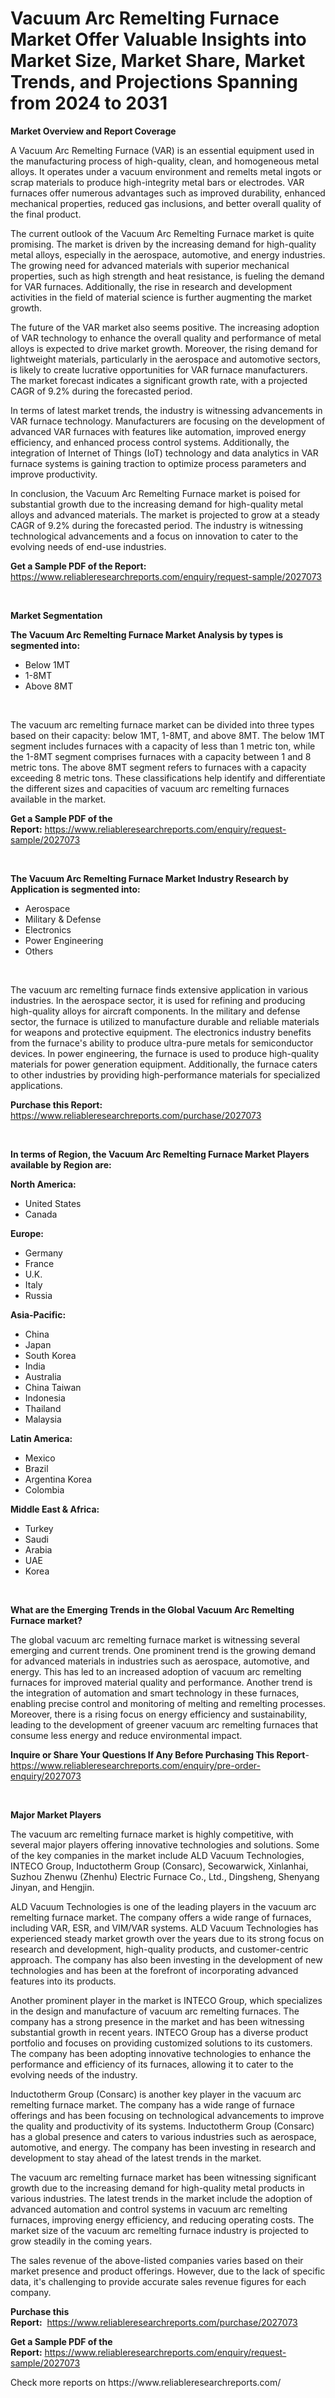 <p><h1>Vacuum Arc Remelting Furnace Market Offer Valuable Insights into Market Size, Market Share, Market Trends, and Projections Spanning from 2024 to 2031</h1></p><p><strong>Market Overview and Report Coverage</strong></p>
<p><p>A Vacuum Arc Remelting Furnace (VAR) is an essential equipment used in the manufacturing process of high-quality, clean, and homogeneous metal alloys. It operates under a vacuum environment and remelts metal ingots or scrap materials to produce high-integrity metal bars or electrodes. VAR furnaces offer numerous advantages such as improved durability, enhanced mechanical properties, reduced gas inclusions, and better overall quality of the final product.</p><p>The current outlook of the Vacuum Arc Remelting Furnace market is quite promising. The market is driven by the increasing demand for high-quality metal alloys, especially in the aerospace, automotive, and energy industries. The growing need for advanced materials with superior mechanical properties, such as high strength and heat resistance, is fueling the demand for VAR furnaces. Additionally, the rise in research and development activities in the field of material science is further augmenting the market growth.</p><p>The future of the VAR market also seems positive. The increasing adoption of VAR technology to enhance the overall quality and performance of metal alloys is expected to drive market growth. Moreover, the rising demand for lightweight materials, particularly in the aerospace and automotive sectors, is likely to create lucrative opportunities for VAR furnace manufacturers. The market forecast indicates a significant growth rate, with a projected CAGR of 9.2% during the forecasted period.</p><p>In terms of latest market trends, the industry is witnessing advancements in VAR furnace technology. Manufacturers are focusing on the development of advanced VAR furnaces with features like automation, improved energy efficiency, and enhanced process control systems. Additionally, the integration of Internet of Things (IoT) technology and data analytics in VAR furnace systems is gaining traction to optimize process parameters and improve productivity.</p><p>In conclusion, the Vacuum Arc Remelting Furnace market is poised for substantial growth due to the increasing demand for high-quality metal alloys and advanced materials. The market is projected to grow at a steady CAGR of 9.2% during the forecasted period. The industry is witnessing technological advancements and a focus on innovation to cater to the evolving needs of end-use industries.</p></p>
<p><strong>Get a Sample PDF of the Report:</strong> <a href="https://www.reliableresearchreports.com/enquiry/request-sample/2027073">https://www.reliableresearchreports.com/enquiry/request-sample/2027073</a></p>
<p>&nbsp;</p>
<p><strong>Market Segmentation</strong></p>
<p><strong>The Vacuum Arc Remelting Furnace Market Analysis by types is segmented into:</strong></p>
<p><ul><li>Below 1MT</li><li>1-8MT</li><li>Above 8MT</li></ul></p>
<p>&nbsp;</p>
<p><p>The vacuum arc remelting furnace market can be divided into three types based on their capacity: below 1MT, 1-8MT, and above 8MT. The below 1MT segment includes furnaces with a capacity of less than 1 metric ton, while the 1-8MT segment comprises furnaces with a capacity between 1 and 8 metric tons. The above 8MT segment refers to furnaces with a capacity exceeding 8 metric tons. These classifications help identify and differentiate the different sizes and capacities of vacuum arc remelting furnaces available in the market.</p></p>
<p><strong>Get a Sample PDF of the Report:</strong>&nbsp;<a href="https://www.reliableresearchreports.com/enquiry/request-sample/2027073">https://www.reliableresearchreports.com/enquiry/request-sample/2027073</a></p>
<p>&nbsp;</p>
<p><strong>The Vacuum Arc Remelting Furnace Market Industry Research by Application is segmented into:</strong></p>
<p><ul><li>Aerospace</li><li>Military & Defense</li><li>Electronics</li><li>Power Engineering</li><li>Others</li></ul></p>
<p>&nbsp;</p>
<p><p>The vacuum arc remelting furnace finds extensive application in various industries. In the aerospace sector, it is used for refining and producing high-quality alloys for aircraft components. In the military and defense sector, the furnace is utilized to manufacture durable and reliable materials for weapons and protective equipment. The electronics industry benefits from the furnace's ability to produce ultra-pure metals for semiconductor devices. In power engineering, the furnace is used to produce high-quality materials for power generation equipment. Additionally, the furnace caters to other industries by providing high-performance materials for specialized applications.</p></p>
<p><strong>Purchase this Report:</strong>&nbsp; <a href="https://www.reliableresearchreports.com/purchase/2027073">https://www.reliableresearchreports.com/purchase/2027073</a></p>
<p>&nbsp;</p>
<p><strong>In terms of Region, the Vacuum Arc Remelting Furnace Market Players available by Region are:</strong></p>
<p>
    <p> <strong> North America: </strong>
        <ul>
            <li>United States</li>
            <li>Canada</li>
        </ul>
        </p> 
    <p> <strong> Europe: </strong>
        <ul>
            <li>Germany</li>
            <li>France</li>
            <li>U.K.</li>
            <li>Italy</li>
            <li>Russia</li>
        </ul>
        </p> 
    <p> <strong> Asia-Pacific: </strong>
        <ul>
            <li>China</li>
            <li>Japan</li>
            <li>South Korea</li>
            <li>India</li>
            <li>Australia</li>
            <li>China Taiwan</li>
            <li>Indonesia</li>
            <li>Thailand</li>
            <li>Malaysia</li>
        </ul>
        </p> 
    <p> <strong> Latin America: </strong>
        <ul>
            <li>Mexico</li>
            <li>Brazil</li>
            <li>Argentina Korea</li>
            <li>Colombia</li>
        </ul>
        </p> 
    <p> <strong> Middle East & Africa: </strong>
        <ul>
            <li>Turkey</li>
            <li>Saudi</li>
            <li>Arabia</li>
            <li>UAE</li>
            <li>Korea</li>
        </ul>
    </p>
    </p>
<p>&nbsp;</p>
<p><strong>What are the Emerging Trends in the Global Vacuum Arc Remelting Furnace market?</strong></p>
<p><p>The global vacuum arc remelting furnace market is witnessing several emerging and current trends. One prominent trend is the growing demand for advanced materials in industries such as aerospace, automotive, and energy. This has led to an increased adoption of vacuum arc remelting furnaces for improved material quality and performance. Another trend is the integration of automation and smart technology in these furnaces, enabling precise control and monitoring of melting and remelting processes. Moreover, there is a rising focus on energy efficiency and sustainability, leading to the development of greener vacuum arc remelting furnaces that consume less energy and reduce environmental impact.</p></p>
<p><strong>Inquire or Share Your Questions If Any Before Purchasing This Report</strong>- <a href="https://www.reliableresearchreports.com/enquiry/pre-order-enquiry/2027073">https://www.reliableresearchreports.com/enquiry/pre-order-enquiry/2027073</a></p>
<p>&nbsp;</p>
<p><strong>Major Market Players</strong></p>
<p><p>The vacuum arc remelting furnace market is highly competitive, with several major players offering innovative technologies and solutions. Some of the key companies in the market include ALD Vacuum Technologies, INTECO Group, Inductotherm Group (Consarc), Secowarwick, Xinlanhai, Suzhou Zhenwu (Zhenhu) Electric Furnace Co., Ltd., Dingsheng, Shenyang Jinyan, and Hengjin.</p><p>ALD Vacuum Technologies is one of the leading players in the vacuum arc remelting furnace market. The company offers a wide range of furnaces, including VAR, ESR, and VIM/VAR systems. ALD Vacuum Technologies has experienced steady market growth over the years due to its strong focus on research and development, high-quality products, and customer-centric approach. The company has also been investing in the development of new technologies and has been at the forefront of incorporating advanced features into its products.</p><p>Another prominent player in the market is INTECO Group, which specializes in the design and manufacture of vacuum arc remelting furnaces. The company has a strong presence in the market and has been witnessing substantial growth in recent years. INTECO Group has a diverse product portfolio and focuses on providing customized solutions to its customers. The company has been adopting innovative technologies to enhance the performance and efficiency of its furnaces, allowing it to cater to the evolving needs of the industry.</p><p>Inductotherm Group (Consarc) is another key player in the vacuum arc remelting furnace market. The company has a wide range of furnace offerings and has been focusing on technological advancements to improve the quality and productivity of its systems. Inductotherm Group (Consarc) has a global presence and caters to various industries such as aerospace, automotive, and energy. The company has been investing in research and development to stay ahead of the latest trends in the market.</p><p>The vacuum arc remelting furnace market has been witnessing significant growth due to the increasing demand for high-quality metal products in various industries. The latest trends in the market include the adoption of advanced automation and control systems in vacuum arc remelting furnaces, improving energy efficiency, and reducing operating costs. The market size of the vacuum arc remelting furnace industry is projected to grow steadily in the coming years.</p><p>The sales revenue of the above-listed companies varies based on their market presence and product offerings. However, due to the lack of specific data, it's challenging to provide accurate sales revenue figures for each company.</p></p>
<p><strong>Purchase this Report:</strong>&nbsp;&nbsp;<a href="https://www.reliableresearchreports.com/purchase/2027073">https://www.reliableresearchreports.com/purchase/2027073</a></p>
<p></p>
<p><strong>Get a Sample PDF of the Report:</strong>&nbsp;<a href="https://www.reliableresearchreports.com/enquiry/request-sample/2027073">https://www.reliableresearchreports.com/enquiry/request-sample/2027073</a></p>
<p>Check more reports on https://www.reliableresearchreports.com/</p>